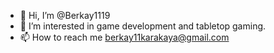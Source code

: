- 👋 Hi, I’m @Berkay1119
- 👀 I’m interested in game development and tabletop gaming. 
- 📫 How to reach me berkay11karakaya@gmail.com

<!---
Berkay1119/Berkay1119 is a ✨ special ✨ repository because its `README.md` (this file) appears on your GitHub profile.
You can click the Preview link to take a look at your changes.
--->
